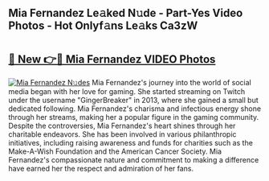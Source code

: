 ## Mia Fernandez Le𝚊ked N𝚞de - Part-Yes Video Photos - Hot Onlyf𝚊ns Le𝚊ks Ca3zW

# <h2><a href="http://ab86629.deff.icu/?id=Mia+Fernandez">🔗 New 👉🔴 Mia Fernandez VIDEO Photos</a></h2>

[![Mia Fernandez N𝚞des](https://i.imgur.com/rIISA9y.gif)](http://ab86629.deff.icu/?id=Mia+Fernandez)
Mia Fernandez's journey into the world of social media began with her love for gaming. She started streaming on Twitch under the username "GingerBreaker" in 2013, where she gained a small but dedicated following. Mia Fernandez's charisma and infectious energy shone through her streams, making her a popular figure in the gaming community. Despite the controversies, Mia Fernandez's heart shines through her charitable endeavors. She has been involved in various philanthropic initiatives, including raising awareness and funds for charities such as the Make-A-Wish Foundation and the American Cancer Society. Mia Fernandez's compassionate nature and commitment to making a difference have earned her the respect and admiration of her fans.

